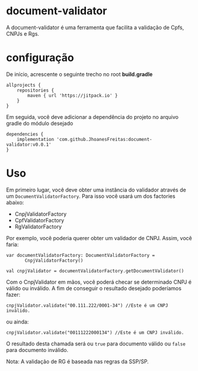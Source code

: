 # document-validator

A document-validator é uma ferramenta que facilita a validação de Cpfs, CNPJs e Rgs.

# configuração

De início, acrescente o seguinte trecho no root <b>build.gradle</b>

```
allprojects {
    repositories {
        maven { url 'https://jitpack.io' }
    }
}
```

Em seguida, você deve adicionar a dependência do projeto no arquivo gradle do módulo desejado

```
dependencies {
    implementation 'com.github.JhoanesFreitas:document-validator:v0.0.1'
}
```

# Uso

Em primeiro lugar, você deve obter uma instância do validador através de um `DocumentValidatorFactory`. Para isso você usará um dos factories abaixo:

* CnpjValidatorFactory
* CpfValidatorFactory
* RgValidatorFactory

Por exemplo, você poderia querer obter um validador de CNPJ.
Assim, você faria:

```
var documentValidatorFactory: DocumentValidatorFactory =
       CnpjValidatorFactory()
    
val cnpjValidator = documentValidatorFactory.getDocumentValidator()
```

Com o CnpjValidator em mãos, você poderá checar se determinado CNPJ é válido ou inválido. A fim de conseguir o resultado desejado poderíamos fazer:

```
cnpjValidator.validate("00.111.222/0001-34") //Este é um CNPJ inválido.
```

ou ainda:

```
cnpjValidator.validate("00111222000134") //Este é um CNPJ inválido.
```

O resultado desta chamada será ou `true` para documento válido ou `false` para documento inválido.

Nota: A validação de RG é baseada nas regras da SSP/SP.


